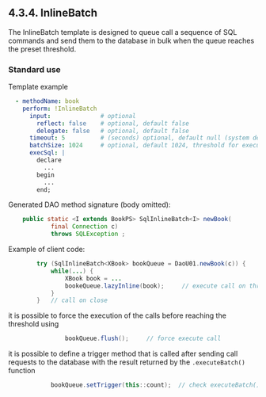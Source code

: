 ## 4.3.4. InlineBatch

The InlineBatch template is designed to queue call a sequence of SQL commands and send them to the database in bulk when the queue reaches the preset threshold.

### Standard use

Template example

~~~yaml
  - methodName: book
    perform: !InlineBatch
      input:              # optional
        reflect: false    # optional, default false
        delegate: false   # optional, default false
      timeout: 5          # (seconds) optional, default null (system default)
      batchSize: 1024     # optional, default 1024, threshold for execute
      execSql: |
        declare
          ...
        begin
          ...
        end;
~~~

Generated DAO method signature (body omitted):

~~~java
    public static <I extends BookPS> SqlInlineBatch<I> newBook(
            final Connection c)
            throws SQLException ;
~~~

Example of client code:

~~~java
        try (SqlInlineBatch<XBook> bookQueue = DaoU01.newBook(c)) {
            while(...) {
                XBook book = ...
                bookeQueue.lazyInline(book);     // execute call on threshold
            }
        }   // call on close
~~~

it is possible to force the execution of the calls before reaching the threshold using

~~~java
                bookQueue.flush();     // force execute call
~~~

it is possible to define a trigger method that is called after sending call requests to the database with the result returned by the `.executeBatch()` function

~~~java
            bookQueue.setTrigger(this::count);  // check executeBatch() result
~~~
